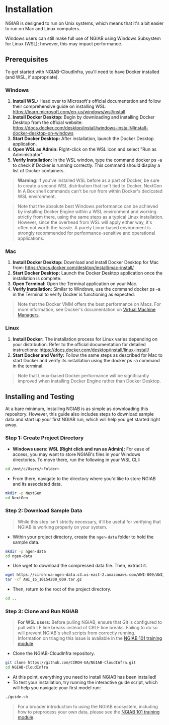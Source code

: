 # Installation

NGIAB is designed to run on Unix systems, which means that it's a bit easier to run on Mac and Linux computers.

Windows users can still make full use of NGIAB using Windows Subsystem for Linux (WSL); however, this may impact performance.

## Prerequisites
To get started with NGIAB-CloudInfra, you'll need to have Docker installed (and WSL, if appropriate).

### Windows
1. **Install WSL:** Head over to Microsoft's official documentation and follow their comprehensive guide on installing WSL: https://learn.microsoft.com/en-us/windows/wsl/install
2. **Install Docker Desktop:** Begin by downloading and installing Docker Desktop from the official website: https://docs.docker.com/desktop/install/windows-install/#install-docker-desktop-on-windows
3. **Start Docker Desktop:** After installation, launch the Docker Desktop application.
4. **Open WSL as Admin:** Right-click on the WSL icon and select "Run as Administrator".
5. **Verify Installation:** In the WSL window, type the command docker ps -a to check if Docker is running correctly. This command should display a list of Docker containers.

> **Warning**: If you've installed WSL before as a part of Docker, be sure to create a second WSL distribution that isn't tied to Docker.
NextGen In A Box shell commands can't be run from within Docker's dedicated WSL environment.

> Note that the absolute best Windows performance can be achieved by installing Docker Engine within a WSL environment and working strictly from there, using the same steps as a typical Linux installation.  
> However, since the overhead from WSL will apply either way, it's often not worth the hassle. A purely Linux-based environment is strongly recommended for performance-sensitive and operational applications.

### Mac
1. **Install Docker Desktop:** Download and install Docker Desktop for Mac from: https://docs.docker.com/desktop/install/mac-install/
2. **Start Docker Desktop:** Launch the Docker Desktop application once the installation is complete.
3. **Open Terminal:** Open the Terminal application on your Mac.
4. **Verify Installation:** Similar to Windows, use the command docker ps -a in the Terminal to verify Docker is functioning as expected.

> Note that the Docker VMM offers the best performance on Macs. For more information, see Docker's documentation on [Virtual Machine Managers](https://docs.docker.com/desktop/features/vmm/).  

### Linux
1. **Install Docker:** The installation process for Linux varies depending on your distribution. Refer to the official documentation for detailed instructions: https://docs.docker.com/desktop/install/linux-install/
2. **Start Docker and Verify:** Follow the same steps as described for Mac to start Docker and verify its installation using the docker ps -a command in the terminal.

> Note that Linux-based Docker performance will be significantly improved when installing Docker Engine rather than Docker Desktop.

## Installing and Testing

At a bare minimum, installing NGIAB is as simple as downloading this repository.
However, this guide also includes steps to download sample data and start up your first NGIAB run, which will help you get started right away.

### Step 1: Create Project Directory

- **Windows users: WSL (Right click and run as Admin):** For ease of access, you may want to store NGIAB's files in your Windows directories. To move there, run the following in your WSL CLI:
```bash
cd /mnt/c/Users/<Folder>
```

- From there, navigate to the directory where you'd like to store NGIAB and its associated data.
```bash
mkdir -p NextGen
cd NextGen
```

### Step 2: Download Sample Data

> While this step isn't strictly necessary, it'll be useful for verifying that NGIAB is working properly on your system.

- Within your project directory, create the `ngen-data` folder to hold the sample data.
```bash
mkdir -p ngen-data
cd ngen-data
```

- Use wget to download the compressed data file. Then, extract it.
```bash
wget https://ciroh-ua-ngen-data.s3.us-east-2.amazonaws.com/AWI-009/AWI_16_10154200_009.tar.gz
tar -xf AWI_16_10154200_009.tar.gz
```

- Then, return to the root of the project directory.
```bash
cd ..
```

### Step 3: Clone and Run NGIAB

> **For WSL users:** Before pulling NGIAB, ensure that Git is configured to pull with LF line breaks instead of CRLF line breaks. Failing to do so will prevent NGIAB's shell scripts from correctly running.  
> Information on triaging this issue is available in the [NGIAB 101 training module](https://docs.ciroh.org/training-NGIAB-101/installation.html).

- Clone the NGIAB-CloudInfra repository.
```bash
git clone https://github.com/CIROH-UA/NGIAB-CloudInfra.git
cd NGIAB-CloudInfra
```
- At this point, everything you need to install NGIAB has been installed!
- To test your installation, try running the interactive guide script, which will help you navigate your first model run:
```bash
./guide.sh
```

> For a broader introduction to using the NGIAB ecosystem, including how to preprocess your own data, please see the [NGIAB 101 training module](https://docs.ciroh.org/training-NGIAB-101/).
